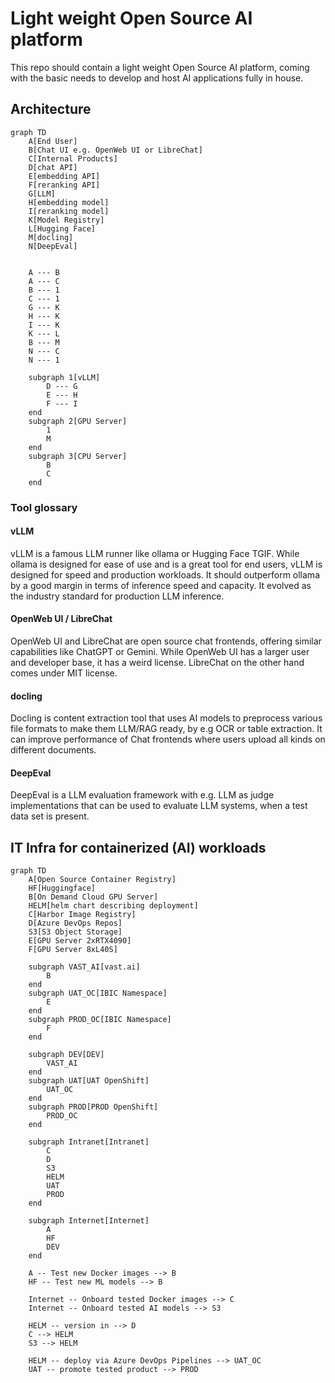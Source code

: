 # Light weight Open Source AI platform
This repo should contain a light weight Open Source AI platform, coming with the basic needs to develop and host AI applications fully in house.

## Architecture
```mermaid
graph TD
    A[End User]
    B[Chat UI e.g. OpenWeb UI or LibreChat]
    C[Internal Products]
    D[chat API]
    E[embedding API]
    F[reranking API]
    G[LLM]
    H[embedding model]
    I[reranking model]
    K[Model Registry]
    L[Hugging Face]
    M[docling]
    N[DeepEval]


    A --- B
    A --- C
    B --- 1
    C --- 1
    G --- K
    H --- K
    I --- K
    K --- L
    B --- M
    N --- C
    N --- 1

    subgraph 1[vLLM]
        D --- G
        E --- H
        F --- I
    end
    subgraph 2[GPU Server]
        1
        M
    end
    subgraph 3[CPU Server]
        B
        C
    end
```

### Tool glossary
#### vLLM
vLLM is a famous LLM runner like ollama or Hugging Face TGIF. While ollama is designed for ease of use and is a great tool for end users, vLLM is designed for speed and production workloads. It should outperform ollama by a good margin in terms of inference speed and capacity. It evolved as the industry standard for production LLM inference.

#### OpenWeb UI / LibreChat
OpenWeb UI and LibreChat are open source chat frontends, offering similar capabilities like ChatGPT or Gemini. While OpenWeb UI has a larger user and developer base, it has a weird license. LibreChat on the other hand comes under MIT license.

#### docling
Docling is content extraction tool that uses AI models to preprocess various file formats to make them LLM/RAG ready, by e.g OCR or table extraction. It can improve performance of Chat frontends where users upload all kinds on different documents.

#### DeepEval
DeepEval is a LLM evaluation framework with e.g. LLM as judge implementations that can be used to evaluate LLM systems, when a test data set is present.

## IT Infra for containerized (AI) workloads
```mermaid
graph TD
    A[Open Source Container Registry]
    HF[Huggingface]
    B[On Demand Cloud GPU Server]
    HELM[helm chart describing deployment]
    C[Harbor Image Registry]
    D[Azure DevOps Repos]
    S3[S3 Object Storage]
    E[GPU Server 2xRTX4090]
    F[GPU Server 8xL40S]

    subgraph VAST_AI[vast.ai]
        B
    end
    subgraph UAT_OC[IBIC Namespace]
        E
    end
    subgraph PROD_OC[IBIC Namespace]
        F
    end

    subgraph DEV[DEV]
        VAST_AI
    end
    subgraph UAT[UAT OpenShift]
        UAT_OC
    end
    subgraph PROD[PROD OpenShift]
        PROD_OC
    end

    subgraph Intranet[Intranet]
        C
        D
        S3
        HELM
        UAT
        PROD
    end

    subgraph Internet[Internet]
        A
        HF
        DEV
    end

    A -- Test new Docker images --> B
    HF -- Test new ML models --> B

    Internet -- Onboard tested Docker images --> C
    Internet -- Onboard tested AI models --> S3

    HELM -- version in --> D
    C --> HELM
    S3 --> HELM

    HELM -- deploy via Azure DevOps Pipelines --> UAT_OC
    UAT -- promote tested product --> PROD
```
